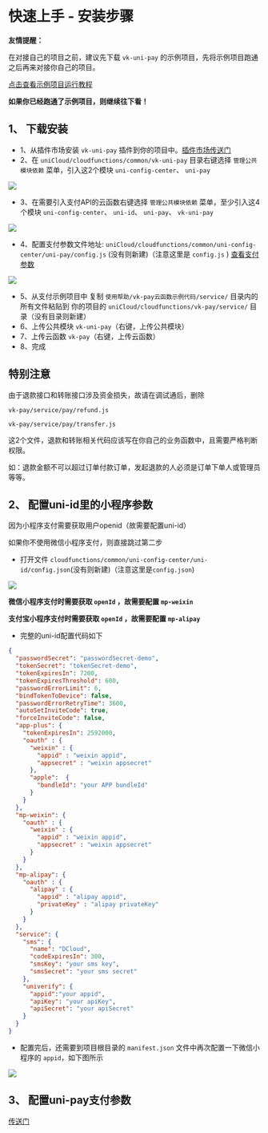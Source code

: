 # 快速上手 - 安装步骤

**友情提醒：**

在对接自己的项目之前，建议先下载 `vk-uni-pay` 的示例项目，先将示例项目跑通之后再来对接你自己的项目。

[点击查看示例项目运行教程](https://vkdoc.fsq.pub/vk-uni-pay/example.html)

**如果你已经跑通了示例项目，则继续往下看！**

## 1、 下载安装
* 1、从插件市场安装 `vk-uni-pay` 插件到你的项目中。[插件市场传送门](https://ext.dcloud.net.cn/plugin?id=5642)
* 2、在 `uniCloud/cloudfunctions/common/vk-uni-pay` 目录右键选择 `管理公共模块依赖` 菜单，引入这2个模块 `uni-config-center`、 `uni-pay`

![](https://vkceyugu.cdn.bspapp.com/VKCEYUGU-cf0c5e69-620c-4f3c-84ab-f4619262939f/89476792-3685-4ba1-a9b7-a9b63625a393.png)
* 3、在需要引入支付API的云函数右键选择 `管理公共模块依赖` 菜单，至少引入这4个模块 `uni-config-center`、 `uni-id`、 `uni-pay`、 `vk-uni-pay`

![](https://vkceyugu.cdn.bspapp.com/VKCEYUGU-cf0c5e69-620c-4f3c-84ab-f4619262939f/90bb2ac1-8165-44af-ae56-05d5616cef55.png)
* 4、配置支付参数文件地址: `uniCloud/cloudfunctions/common/uni-config-center/uni-pay/config.js` (没有则新建)（注意这里是 `config.js` ) [查看支付参数](#支付参数)

![](https://vkceyugu.cdn.bspapp.com/VKCEYUGU-cf0c5e69-620c-4f3c-84ab-f4619262939f/c209fb67-fe1a-4a7e-8e43-11cbffadb50c.png)

* 5、从支付示例项目中 复制 `使用帮助/vk-pay云函数示例代码/service/` 目录内的所有文件粘贴到 你的项目的 `uniCloud/cloudfunctions/vk-pay/service/` 目录（没有目录则新建）
* 6、上传公共模块 `vk-uni-pay`（右键，上传公共模块）
* 7、上传云函数 `vk-pay`（右键，上传云函数）
* 8、完成

## 特别注意

由于退款接口和转账接口涉及资金损失，故请在调试通后，删除 

`vk-pay/service/pay/refund.js`

`vk-pay/service/pay/transfer.js`

这2个文件，退款和转账相关代码应该写在你自己的业务函数中，且需要严格判断权限。

如：退款金额不可以超过订单付款订单，发起退款的人必须是订单下单人或管理员等等。

## 2、 配置uni-id里的小程序参数

因为小程序支付需要获取用户openid（故需要配置uni-id）

如果你不使用微信小程序支付，则直接跳过第二步

* 打开文件 `cloudfunctions/common/uni-config-center/uni-id/config.json`(没有则新建)（注意这里是`config.json`)

![](https://vkceyugu.cdn.bspapp.com/VKCEYUGU-cf0c5e69-620c-4f3c-84ab-f4619262939f/bc4c3c64-531c-4711-b32e-40679445fbdd.png)

**微信小程序支付时需要获取 `openId` ，故需要配置 `mp-weixin`**

**支付宝小程序支付时需要获取 `openId` ，故需要配置 `mp-alipay`**

* 完整的uni-id配置代码如下

```json
{
  "passwordSecret": "passwordSecret-demo",
  "tokenSecret": "tokenSecret-demo",
  "tokenExpiresIn": 7200,
  "tokenExpiresThreshold": 600,
  "passwordErrorLimit": 6,
  "bindTokenToDevice": false,
  "passwordErrorRetryTime": 3600,
  "autoSetInviteCode": true,
  "forceInviteCode": false,
  "app-plus": {
    "tokenExpiresIn": 2592000,
    "oauth" : {
      "weixin" : {
        "appid" : "weixin appid",
        "appsecret" : "weixin appsecret"
      },
      "apple":	{
        "bundleId": "your APP bundleId"
      }
    }
  },
  "mp-weixin": {
    "oauth" : {
      "weixin" : {
        "appid" : "weixin appid",
        "appsecret" : "weixin appsecret"
      }
    }
  },
  "mp-alipay": {
    "oauth" : {
      "alipay" : {
        "appid" : "alipay appid",
        "privateKey" : "alipay privateKey"
      }
    }
  },
  "service": {
    "sms": {
      "name": "DCloud",
      "codeExpiresIn": 300,
      "smsKey": "your sms key",
      "smsSecret": "your sms secret"
    },
    "univerify": {
      "appid":"your appid",
      "apiKey": "your apiKey",
      "apiSecret": "your apiSecret"
    }
  }
}

```

* 配置完后，还需要到项目根目录的 `manifest.json` 文件中再次配置一下微信小程序的 `appid`，如下图所示

![](https://vkceyugu.cdn.bspapp.com/VKCEYUGU-cf0c5e69-620c-4f3c-84ab-f4619262939f/193905eb-6840-43fb-a5db-d3cfde6a9a3d.png)

## 3、 配置uni-pay支付参数

[传送门](https://vkdoc.fsq.pub/vk-uni-pay/config.html)
